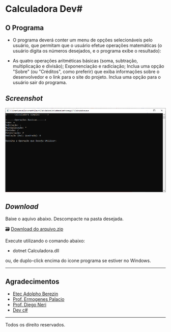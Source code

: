 # Calculadora Dev#
## O Programa

- O programa deverá conter um menu de opções selecionáveis pelo usuário, que permitam que o usuário efetue operações matemáticas (o usuário digita os números desejados, e o programa exibe o resultado):

- As quatro operações aritméticas básicas (soma, subtração, multiplicação e divisão);
Exponenciação e radiciação;
Inclua uma opção "Sobre" (ou "Créditos", como preferir) que exiba informações sobre o desenvolvedor e o link para o site do projeto.
Inclua uma opção para o usuário sair do programa.




## _Screenshot_

![Tela do Programa](tela.png)



## _Download_

Baixe o aquivo abaixo. Descompacte na pasta desejada.

🗃 [Download do arquivo.zip](dist/ProjetoDevCSharp.zip)

Execute utilizando o comando abaixo:


- dotnet Calculadora.dll



ou, de duplo-click encima do icone programa se estiver no Windows.

---
## Agradecimentos

- [Etec Adolpho Berezin](http://eteab.com.br/cms/)
- [Prof. Ermogenes Palacio](https://github.com/ermogenes)
- [Prof. Diego Neri](https://github.com/diegoneri)
- [Dev c#](https://github.com/OliveiraFab16/Calculadora)

---

Todos os direito reservados.
